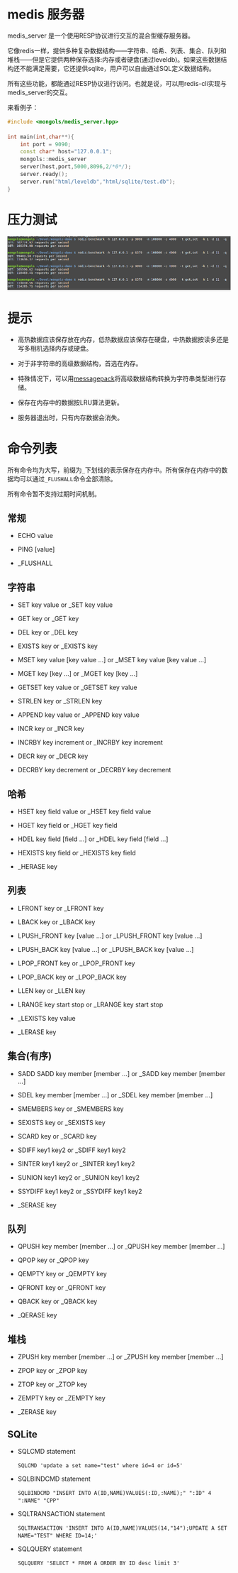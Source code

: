 # medis 服务器


medis_server 是一个使用RESP协议进行交互的混合型缓存服务器。

它像redis一样，提供多种复杂数据结构——字符串、哈希、列表、集合、队列和堆栈——但是它提供两种保存选择:内存或者硬盘(通过leveldb)。如果这些数据结构还不能满足需要，它还提供sqlite，用户可以自由通过SQL定义数据结构。

所有这些功能，都能通过RESP协议进行访问。也就是说，可以用redis-cli实现与medis_server的交互。

来看例子：

```cpp
#include <mongols/medis_server.hpp>

int main(int,char**){
	int port = 9090;
	const char* host="127.0.0.1";
	mongols::medis_server
	server(host,port,5000,8096,2/*0*/);
	server.ready();
	server.run("html/leveldb","html/sqlite/test.db");
}

```

# 压力测试

![medis_server](image/medis.png)

# 提示

- 高热数据应该保存放在内存，低热数据应该保存在硬盘，中热数据按读多还是写多相机选择内存或硬盘。

- 对于非字符串的高级数据结构，首选在内存。

- 特殊情况下，可以用[messagepack](https://msgpack.org/)将高级数据结构转换为字符串类型进行存储。

- 保存在内存中的数据按LRU算法更新。

- 服务器退出时，只有内存数据会消失。

# 命令列表

所有命令均为大写，前缀为`_`下划线的表示保存在内存中。所有保存在内存中的数据均可以通过`_FLUSHALL`命令全部清除。

所有命令暂不支持过期时间机制。

## 常规

- ECHO value

- PING [value]

- _FLUSHALL



## 字符串

- SET key value or _SET key value

- GET key or _GET key

- DEL key or _DEL key

- EXISTS key or _EXISTS key

- MSET key value [key value ...] or _MSET key value [key value ...]

- MGET key [key ...] or _MGET key [key ...]

- GETSET key value or _GETSET key value

- STRLEN key or _STRLEN key

- APPEND key value or _APPEND key value

- INCR key or _INCR key

- INCRBY key increment or _INCRBY key increment

- DECR key or _DECR key

- DECRBY key decrement or _DECRBY key decrement

## 哈希

- HSET key field value or _HSET key field value

- HGET key field or _HGET key field

- HDEL key field [field ...] or _HDEL key field [field ...]

- HEXISTS key field or _HEXISTS key field

- _HERASE key

## 列表

- LFRONT key or _LFRONT key

- LBACK key or _LBACK key

- LPUSH_FRONT key [value ...]  or _LPUSH_FRONT key [value ...] 

- LPUSH_BACK key [value ...]  or _LPUSH_BACK key [value ...] 

- LPOP_FRONT key  or _LPOP_FRONT key 

- LPOP_BACK key   or _LPOP_BACK key

- LLEN key or _LLEN key 

- LRANGE key start stop or _LRANGE key start stop

- _LEXISTS key value 

- _LERASE key

## 集合(有序)

- SADD SADD key member [member ...] or _SADD key member [member ...]

- SDEL key member [member ...] or _SDEL key member [member ...]

- SMEMBERS key or _SMEMBERS key

- SEXISTS key or _SEXISTS key

- SCARD key or _SCARD key

- SDIFF key1 key2 or _SDIFF key1 key2

- SINTER key1 key2 or _SINTER key1 key2

- SUNION key1 key2 or _SUNION key1 key2

- SSYDIFF key1 key2 or _SSYDIFF key1 key2

- _SERASE key

## 队列

- QPUSH key member [member ...] or _QPUSH key member [member ...]

- QPOP key or _QPOP key

- QEMPTY key or _QEMPTY key

- QFRONT key or _QFRONT key

- QBACK key or _QBACK key

- _QERASE key

## 堆栈

- ZPUSH  key member [member ...] or _ZPUSH key member [member ...]

- ZPOP key or _ZPOP key

- ZTOP key or _ZTOP key

- ZEMPTY key or _ZEMPTY key

- _ZERASE key

## SQLite

- SQLCMD statement

    `SQLCMD 'update a set name="test" where id=4 or id=5'`

- SQLBINDCMD statement

    `SQLBINDCMD "INSERT INTO A(ID,NAME)VALUES(:ID,:NAME);" ":ID" 4 ":NAME" "CPP"`

- SQLTRANSACTION statement

    `SQLTRANSACTION 'INSERT INTO A(ID,NAME)VALUES(14,"14");UPDATE A SET NAME="TEST" WHERE ID=14;'`

- SQLQUERY statement

    `SQLQUERY 'SELECT * FROM A ORDER BY ID desc limit 3'`




